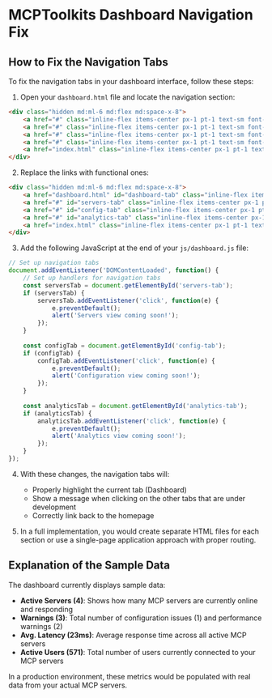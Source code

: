 # MCPToolkits Dashboard Navigation Fix

## How to Fix the Navigation Tabs

To fix the navigation tabs in your dashboard interface, follow these steps:

1. Open your `dashboard.html` file and locate the navigation section:

```html
<div class="hidden md:ml-6 md:flex md:space-x-8">
    <a href="#" class="inline-flex items-center px-1 pt-1 text-sm font-medium text-indigo-600 border-b-2 border-indigo-600">Dashboard</a>
    <a href="#" class="inline-flex items-center px-1 pt-1 text-sm font-medium text-gray-700 hover:text-indigo-600">Servers</a>
    <a href="#" class="inline-flex items-center px-1 pt-1 text-sm font-medium text-gray-700 hover:text-indigo-600">Configuration</a>
    <a href="#" class="inline-flex items-center px-1 pt-1 text-sm font-medium text-gray-700 hover:text-indigo-600">Analytics</a>
    <a href="index.html" class="inline-flex items-center px-1 pt-1 text-sm font-medium text-gray-700 hover:text-indigo-600">Home</a>
</div>
```

2. Replace the links with functional ones:

```html
<div class="hidden md:ml-6 md:flex md:space-x-8">
    <a href="dashboard.html" id="dashboard-tab" class="inline-flex items-center px-1 pt-1 text-sm font-medium text-indigo-600 border-b-2 border-indigo-600">Dashboard</a>
    <a href="#" id="servers-tab" class="inline-flex items-center px-1 pt-1 text-sm font-medium text-gray-700 hover:text-indigo-600">Servers</a>
    <a href="#" id="config-tab" class="inline-flex items-center px-1 pt-1 text-sm font-medium text-gray-700 hover:text-indigo-600">Configuration</a>
    <a href="#" id="analytics-tab" class="inline-flex items-center px-1 pt-1 text-sm font-medium text-gray-700 hover:text-indigo-600">Analytics</a>
    <a href="index.html" class="inline-flex items-center px-1 pt-1 text-sm font-medium text-gray-700 hover:text-indigo-600">Home</a>
</div>
```

3. Add the following JavaScript at the end of your `js/dashboard.js` file:

```javascript
// Set up navigation tabs
document.addEventListener('DOMContentLoaded', function() {
    // Set up handlers for navigation tabs
    const serversTab = document.getElementById('servers-tab');
    if (serversTab) {
        serversTab.addEventListener('click', function(e) {
            e.preventDefault();
            alert('Servers view coming soon!');
        });
    }
    
    const configTab = document.getElementById('config-tab');
    if (configTab) {
        configTab.addEventListener('click', function(e) {
            e.preventDefault();
            alert('Configuration view coming soon!');
        });
    }
    
    const analyticsTab = document.getElementById('analytics-tab');
    if (analyticsTab) {
        analyticsTab.addEventListener('click', function(e) {
            e.preventDefault();
            alert('Analytics view coming soon!');
        });
    }
});
```

4. With these changes, the navigation tabs will:
   - Properly highlight the current tab (Dashboard)
   - Show a message when clicking on the other tabs that are under development
   - Correctly link back to the homepage

5. In a full implementation, you would create separate HTML files for each section or use a single-page application approach with proper routing.

## Explanation of the Sample Data

The dashboard currently displays sample data:

- **Active Servers (4)**: Shows how many MCP servers are currently online and responding
- **Warnings (3)**: Total number of configuration issues (1) and performance warnings (2)
- **Avg. Latency (23ms)**: Average response time across all active MCP servers
- **Active Users (571)**: Total number of users currently connected to your MCP servers

In a production environment, these metrics would be populated with real data from your actual MCP servers.